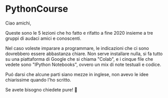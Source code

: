 # PythonCourse
Ciao amichi,

Queste sono le 5 lezioni che ho fatto e rifatto a fine 2020 insieme a tre gruppi di audaci amici e conoscenti.

Nel caso voleste imparare a programmare, le indicazioni che ci sono dovrebbero essere abbastanza chiare.
Non serve installare nulla, si fa tutto su una piattaforma di Google che si chiama "Colab", e i cinque file che vedete sono "IPython Notebooks", ovvero un mix di note testuali e codice.

Puó darsi che alcune parti siano mezze in inglese, non avevo le idee chiarissime quando l'ho scritto.

Se avete bisogno chiedete pure! 🙂

